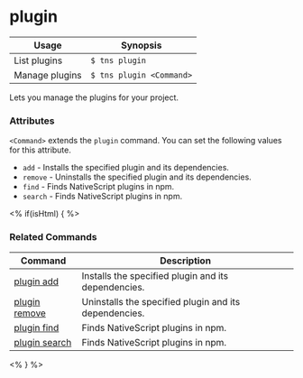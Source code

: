 plugin
==========

Usage | Synopsis
---|---
List plugins | `$ tns plugin`
Manage plugins | `$ tns plugin <Command>`

Lets you manage the plugins for your project.

### Attributes
`<Command>` extends the `plugin` command. You can set the following values for this attribute.
* `add` - Installs the specified plugin and its dependencies.
* `remove` - Uninstalls the specified plugin and its dependencies.
* `find` - Finds NativeScript plugins in npm.
* `search` - Finds NativeScript plugins in npm.

<% if(isHtml) { %>
### Related Commands

Command | Description
----------|----------
[plugin add](plugin-add.html) | Installs the specified plugin and its dependencies.
[plugin remove](plugin-remove.html) | Uninstalls the specified plugin and its dependencies.
[plugin find](plugin-find.html) | Finds NativeScript plugins in npm.
[plugin search](plugin-search.html) | Finds NativeScript plugins in npm.
<% } %>
